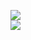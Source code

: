 [![](https://img.shields.io/badge/Made%20With-Github%20Spray-lightgrey.svg?style=for-the-badge&logo=github)](https://github.com/Annihil/github-spray#11368)  
[![](https://i.imgur.com/2DrTn0Z.gif)](https://github.com/Annihil/github-spray)